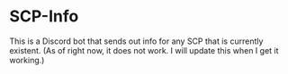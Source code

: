 # SCP-Info
This is a Discord bot that sends out info for any SCP that is currently existent. (As of right now, it does not work. I will update this when I get it working.)
